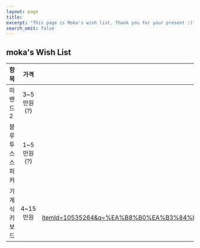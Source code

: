 ```yaml
---
layout: page
title:
excerpt: "This page is Moka's wish list. Thank you for your present :)"
search_omit: false
---
```


## moka's  Wish List

| 항목  | 가격 | 설명         |
| :------------ | :-----------: | -------------------: |
| 미밴드2     | 3~5만원(?)          | 샤오미 미밴드2 이벤트 받기로 했는데 못받았네요 ㅠ |
| 블루투스 스피커    | 1~5만원(?)          | 음질 좋은걸루 ... |
| 기계식 키보드 | 4~15만원    | 텐키리스, 갈축.. ex) [http://www.coupang.com](http://www.coupang.com/vp/products/2301073?itemId=10535264&q=%EA%B8%B0%EA%B3%84%EC%8B%9D+%ED%82%A4%EB%B3%B4%EB%93%9C+%EA%B0%88%EC%B6%95&itemsCount=36&searchId=0dfec6a8b7f24ab6bae1ea7e32dac588&rank=54)
